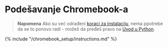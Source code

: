 # Podešavanje Chromebook-a

> **Napomena** Ako su već odrađeni [koraci za instalaciju](../installation/README.md), nema ppotrebe da se to ponovo radi - možeš da pređeš pravo na [Uvod u Python](../python_introduction/README.md).

{% include "/chromebook_setup/instructions.md" %}